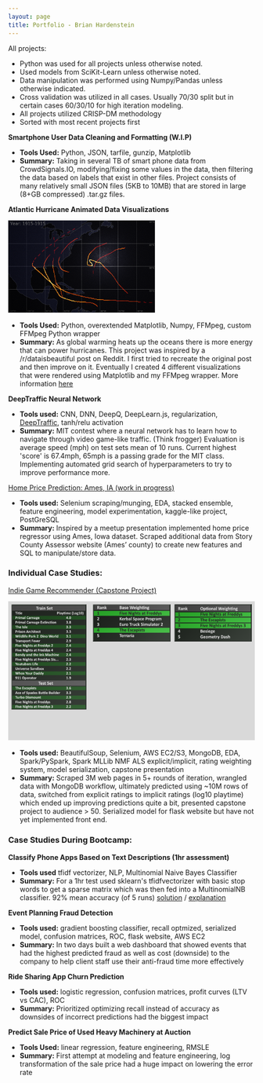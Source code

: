 ```yaml
---
layout: page
title: Portfolio - Brian Hardenstein
---
```


All projects:
* Python was used for all projects unless otherwise noted.
* Used models from SciKit-Learn unless otherwise noted. 
* Data manipulation was performed using Numpy/Pandas unless otherwise indicated. 
* Cross validation was utilized in all cases. Usually 70/30 split but in certain cases 60/30/10 for high iteration modeling.
* All projects utilized CRISP-DM methodology
* Sorted with most recent projects first

**Smartphone User Data Cleaning and Formatting (W.I.P)**
* **Tools Used:** Python, JSON, tarfile, gunzip, Matplotlib
* **Summary:** Taking in several TB of smart phone data from CrowdSignals.IO, modifying/fixing some values in the data, then filtering the data based on labels that exist in other files. Project consists of many relatively small JSON files (5KB to 10MB) that are stored in large (8+GB compressed) .tar.gz files. 

**Atlantic Hurricane Animated Data Visualizations**

![Hurricane Visualizations](img/hurricane_thumb.png)

* **Tools Used:** Python, overextended Matplotlib, Numpy, FFMpeg, custom FFMpeg Python wrapper
* **Summary:** As global warming heats up the oceans there is more energy that can power hurricanes. This project was inspired by a /r/dataisbeautiful post on Reddit. I first tried to recreate the original post and then improve on it. Eventually I created 4 different visualizations that were rendered using Matplotlib and my FFMpeg wrapper. More information [here](https://pixelatedbrian.github.io/2017-10-17-atlantic-hurricanes/)

**DeepTraffic Neural Network**
* **Tools used:** CNN, DNN, DeepQ, DeepLearn.js, regularization, [DeepTraffic](http://selfdrivingcars.mit.edu/deeptrafficjs/), tanh/relu activation
* **Summary:** MIT contest where a neural network has to learn how to navigate through video game-like traffic. (Think frogger) Evaluation is average speed (mph) on test sets mean of 10 runs.  Current highest 'score' is 67.4mph, 65mph is a passing grade for the MIT class. Implementing automated grid search of hyperparameters to try to improve performance more.

[Home Price Prediction: Ames, IA (work in progress)](https://github.com/Brionnic/sturdy-umbrella/blob/master/README.md)
* **Tools used:** Selenium scraping/munging, EDA, stacked ensemble, feature engineering, model experimentation, kaggle-like project, PostGreSQL
* **Summary:** Inspired by a meetup presentation implemented home price regressor using Ames, Iowa dataset. Scraped additional data from Story County Assessor website (Ames’ county) to create new features and SQL to manipulate/store data.

### Individual Case Studies:

[Indie Game Recommender (Capstone Project)](https://github.com/Brionnic/Indie-Game-Recommender/blob/master/README.md)

![Example Recommendations Against Holdout Data Set](/img/results_example.png)

* **Tools used:** BeautifulSoup, Selenium, AWS EC2/S3, MongoDB, EDA, Spark/PySpark, Spark MLLib NMF ALS explicit/implicit, rating weighting system, model serialization, capstone presentation
* **Summary:** Scraped 3M web pages in 5+ rounds of iteration, wrangled data with MongoDB workflow, ultimately predicted using ~10M rows of data, switched from explicit ratings to implicit ratings (log10 playtime) which ended up improving predictions quite a bit, presented capstone project to audience > 50. Serialized model for flask website but have not yet implemented front end. 

### Case Studies During Bootcamp:

**Classify Phone Apps Based on Text Descriptions (1hr assessment)**
* **Tools used** tfidf vectorizer, NLP, Multinomial Naive Bayes Classifier
* **Summary:** For a 1hr test used sklearn's tfidfvectorizer with basic stop words to get a sparse matrix which was then fed into a MultinomialNB classifier. 92% mean accuracy (of 5 runs) [solution](https://github.com/pixelatedbrian/BKHardenstein_Portfolio/blob/master/src/final_assessment2.py) / [explanation](https://github.com/pixelatedbrian/BKHardenstein_Portfolio/blob/master/src/final_assessment2.txt)

**Event Planning Fraud Detection**
* **Tools used:** gradient boosting classifier, recall optmized, serialized model, confusion matrices, ROC, flask website, AWS EC2
* **Summary:** In two days built a web dashboard that showed events that had the highest predicted fraud as well as cost (downside) to the company to help client staff use their anti-fraud time more effectively

**Ride Sharing App Churn Prediction**
* **Tools used:** logistic regression, confusion matrices, profit curves (LTV vs CAC), ROC
* **Summary:** Prioritized optimizing recall instead of accuracy as downsides of incorrect predictions had the biggest impact

**Predict Sale Price of Used Heavy Machinery at Auction**
* **Tools Used:** linear regression, feature engineering, RMSLE
* **Summary:** First attempt at modeling and feature engineering, log transformation of the sale price had a huge impact on lowering the error rate

